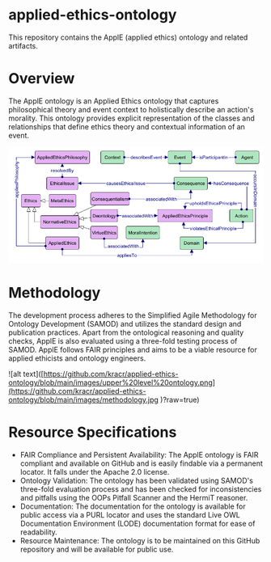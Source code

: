 # applied-ethics-ontology
This repository contains the ApplE (applied ethics) ontology and related artifacts.

# Overview

The ApplE ontology is  an Applied Ethics ontology that captures philosophical theory and event context to holistically describe an action's morality. This ontology provides explicit representation of the classes and relationships that define ethics theory and contextual information of an event. 

![alt text](https://github.com/kracr/applied-ethics-ontology/blob/main/images/upper%20level%20ontology.png?raw=true)

# Methodology 

The development process adheres to the Simplified Agile Methodology for Ontology Development (SAMOD) and utilizes the standard design and publication practices. Apart from the ontological reasoning and quality checks, ApplE is also evaluated using a three-fold testing process of SAMOD. ApplE follows FAIR principles and aims to be a viable resource for applied ethicists and ontology engineers.

![alt text]([https://github.com/kracr/applied-ethics-ontology/blob/main/images/upper%20level%20ontology.png](https://github.com/kracr/applied-ethics-ontology/blob/main/images/methodology.jpg
)?raw=true)

# Resource Specifications

- FAIR Compliance and Persistent Availability: The ApplE ontology is FAIR compliant and available on GitHub and is easily findable via a permanent locator. It falls under the Apache 2.0 license. 
- Ontology Validation: The ontology has been validated using SAMOD's three-fold evaluation process and has been checked for inconsistencies and pitfalls using the OOPs Pitfall Scanner and the HermiT reasoner.
- Documentation: The documentation for the ontology is available for public access via a PURL locator and uses the standard Live OWL Documentation Environment (LODE) documentation format for ease of readability.
- Resource Maintenance: The ontology is to be maintained on this GitHub repository and will be available for public use.
